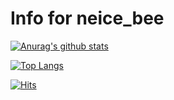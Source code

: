 # Info for neice_bee
[![Anurag's github stats](https://github-readme-stats.vercel.app/api?username=neicebee&show_icons=true&theme=Gradient)](https://github.com/anuraghazra/github-readme-stats)

[![Top Langs](https://github-readme-stats.vercel.app/api/top-langs/?username=neicebee&layout=compact)](https://github.com/anuraghazra/github-readme-stats)

[![Hits](https://hits.seeyoufarm.com/api/count/incr/badge.svg?url=https%3A%2F%2Fgithub.com%2Fneicebee&count_bg=%23FF8383&title_bg=%23BEFF00&icon=&icon_color=%23B7FFF8&title=hits&edge_flat=false)](https://hits.seeyoufarm.com)

